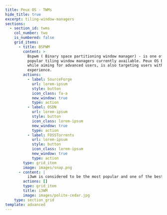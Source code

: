 ```yaml
---
title: Peux OS - TWMs
hide_title: true
excerpt: tiling-window-managers
sections:
  - section_id: twms
    col_number: two
    is_numbered: false
    grid_items:
      - title: BSPWM
        content: >
          Bspwm ( Binary space partitioning window manager) - is one of the
          popular tiling window managers currently available. Peux OS Bspwm,
          while aiming for advanced users, is also targeting users with no TWM
          experience. 
        actions:
          - label: SourceForge
            url: lorem-ipsum
            style: button
            icon_class: fa-a
            new_window: true
            type: action
          - label: OSDN
            url: lorem-ipsum
            style: button
            icon_class: lorem-ipsum
            new_window: true
            type: action
          - label: FOSSTorrents
            url: lorem-ipsum
            style: button
            icon_class: lorem-ipsum
            new_window: true
            type: action
        type: grid_item
        image: images/snap.png
      - content: |
          i3wm is considered to be the most popular and one of the best TWMs. 
        actions: []
        type: grid_item
        title: i3WM
        image: images/polite-cedar.jpg
    type: section_grid
template: advanced
---
```


